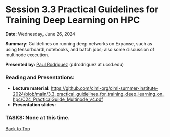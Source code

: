 # Session 3.3 Practical Guidelines for Training Deep Learning on HPC

**Date:** Wednesday, June 26, 2024

**Summary**: Guildelines on running deep networks on Expanse, such as using tensorboard, notebooks, and batch jobs; also some discussion of multinode execution.

**Presented by:** [Paul Rodriguez](https://profiles.ucsd.edu/paul.rodriguez) (p4rodriguez at ucsd.edu) 

### Reading and Presentations:
* **Lecture material:**   https://github.com/ciml-org/ciml-summer-institute-2024/blob/main/3.3_practical_guidelines_for_training_deep_learning_on_hpc/C24_PracticalGuilde_Multinode_v4.pdf
* **Presentation slides:**
### TASKS: None at this time.

[Back to Top](#top)
